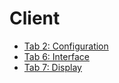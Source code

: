 # Client

- [Tab 2: Configuration](options-client-configuration.md)
- [Tab 6: Interface](options-interface.md)
- [Tab 7: Display](options-display.md)
